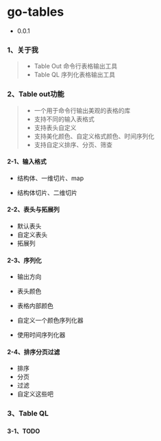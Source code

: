 # go-tables 

- 0.0.1

### 1、关于我

> - Table Out 命令行表格输出工具
> - Table QL   序列化表格输出工具

### 2、Table out功能

> - 一个用于命令行输出美观的表格的库
> - 支持不同的输入表格式
> - 支持表头自定义
> - 支持美化颜色、自定义格式颜色、时间序列化
> - 支持自定义排序、分页、筛查

#### 2-1、输入格式

- 结构体、一维切片、map

- 结构体切片、二维切片

#### 2-2、表头与拓展列

- 默认表头
- 自定义表头
- 拓展列

#### 2-3、序列化

- 输出方向

- 表头颜色
- 表格内部颜色
- 自定义一个颜色序列化器
- 使用时间序列化器

#### 2-4、排序分页过滤

- 排序
- 分页
- 过滤
- 自定义这些吧

### 3、Table QL

#### 3-1、TODO